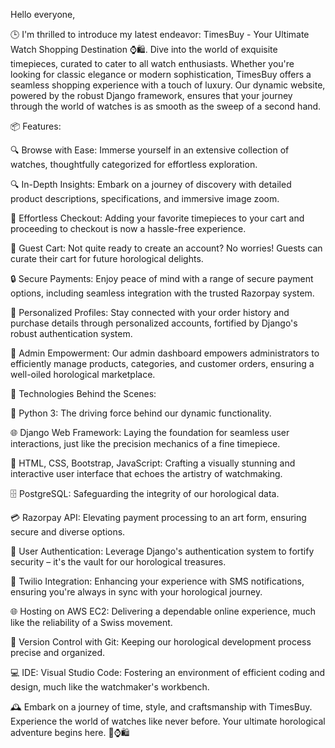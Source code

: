 Hello everyone,

🕒 I'm thrilled to introduce my latest endeavor: TimesBuy - Your Ultimate Watch Shopping Destination ⌚🛍️. Dive into the world of exquisite timepieces, curated to cater to all watch enthusiasts. Whether you're looking for classic elegance or modern sophistication, TimesBuy offers a seamless shopping experience with a touch of luxury. Our dynamic website, powered by the robust Django framework, ensures that your journey through the world of watches is as smooth as the sweep of a second hand.

📦 Features:

🔍 Browse with Ease: Immerse yourself in an extensive collection of watches, thoughtfully categorized for effortless exploration.

🔍 In-Depth Insights: Embark on a journey of discovery with detailed product descriptions, specifications, and immersive image zoom.

💼 Effortless Checkout: Adding your favorite timepieces to your cart and proceeding to checkout is now a hassle-free experience.

🛒 Guest Cart: Not quite ready to create an account? No worries! Guests can curate their cart for future horological delights.

🔒 Secure Payments: Enjoy peace of mind with a range of secure payment options, including seamless integration with the trusted Razorpay system.

👤 Personalized Profiles: Stay connected with your order history and purchase details through personalized accounts, fortified by Django's robust authentication system.

👑 Admin Empowerment: Our admin dashboard empowers administrators to efficiently manage products, categories, and customer orders, ensuring a well-oiled horological marketplace.

🔧 Technologies Behind the Scenes:

🐍 Python 3: The driving force behind our dynamic functionality.

🌐 Django Web Framework: Laying the foundation for seamless user interactions, just like the precision mechanics of a fine timepiece.

🎨 HTML, CSS, Bootstrap, JavaScript: Crafting a visually stunning and interactive user interface that echoes the artistry of watchmaking.

🗄️ PostgreSQL: Safeguarding the integrity of our horological data.

💳 Razorpay API: Elevating payment processing to an art form, ensuring secure and diverse options.

🔑 User Authentication: Leverage Django's authentication system to fortify security – it's the vault for our horological treasures.

📱 Twilio Integration: Enhancing your experience with SMS notifications, ensuring you're always in sync with your horological journey.

🌐 Hosting on AWS EC2: Delivering a dependable online experience, much like the reliability of a Swiss movement.

📜 Version Control with Git: Keeping our horological development process precise and organized.

💻 IDE: Visual Studio Code: Fostering an environment of efficient coding and design, much like the watchmaker's workbench.

🕰️ Embark on a journey of time, style, and craftsmanship with TimesBuy. Experience the world of watches like never before. Your ultimate horological adventure begins here. 🌟⌚🛍️
